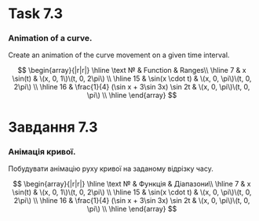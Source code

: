 # Task 7.3
### Animation of a curve.
Create an animation of the curve movement on a given time interval.

$$
\begin{array}{|r|r|}
\hline
\text № & Function & Ranges\\
\hline
7 & 
x \sin(t) & \(x, 0, 1\)\(t, 0, 2\pi\)
\\
\hline
 15 & 
\sin(x \cdot t) & \(x, 0, \pi\)\(t, 0, 2\pi\)
\\
\hline
16 & 
\frac{1}{4} (\sin x + 3\sin 3x) \sin 2t & \(x, 0, \pi\)\(t, 0, \pi\) 
\\
\hline
\end{array}
$$

# Завдання 7.3
### Анімація кривої.
Побудувати анімацію руху кривої на заданому відрізку часу.

$$
\begin{array}{|r|r|}
\hline
\text № & Функція & Діапазони\\
\hline
7 & 
x \sin(t) & \(x, 0, 1\)\(t, 0, 2\pi\)
\\
\hline
 15 & 
\sin(x \cdot t) & \(x, 0, \pi\)\(t, 0, 2\pi\)
\\
\hline
16 & 
\frac{1}{4} (\sin x + 3\sin 3x) \sin 2t & \(x, 0, \pi\)\(t, 0, \pi\) 
\\
\hline
\end{array}
$$
